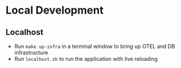 # Local Development

## Localhost
- Run `make up-infra` in a terminal window to bring up OTEL and DB infrastructure
- Run `localhost.sh` to run the application with live reloading

